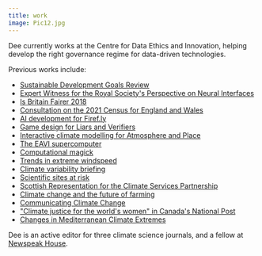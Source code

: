 ```yaml
---
title: work
image: Pic12.jpg
---
```

<p>Dee currently works at the Centre for Data Ethics and Innovation, helping develop the right governance regime for data-driven technologies. </p>

<p>Previous works include:</p>

<ul>
  <li><a href="https://www.equalityhumanrights.com/en/publication-download/briefing-sustainable-development-goals">Sustainable Development Goals Review</a></li>
  <li><a href="https://royalsociety.org/-/media/policy/projects/ihuman/public-engagement-full-report.pdf?la=en-GB&hash=5B6417E1881961853318F4CD570CA07A">Expert Witness for the Royal Society's Perspective on Neural Interfaces</a></li>
<li><a href="https://www.equalityhumanrights.com/en/publication-download/britain-fairer-2018">Is Britain Fairer 2018</a></li>
<li> <a href="https://census.gov.uk/">Consultation on the 2021 Census for England and Wales</a> </li>
<li><a href="https://firef.ly">AI development for Firef.ly</a></li>
<li><a href="https://blog.sourcefabric.org/en/news/blog/2867/Liars-and-Verifiers-a-role-playing-card-game.htm">Game design for Liars and Verifiers</a></li>
<li> <a href="http://synthesiscenter.net/projects/atmosphere-and-place/">Interactive climate modelling for Atmosphere and Place</a></li>
<li> <a href="http://eavi.goldsmithsdigital.com/">The EAVI supercomputer </a></li>
<li><a href="http://computationalmagick.com">Computational magick</a></li>  
<li><a href="https://www.climatexchange.org.uk/research/projects/current-and-future-windstorms-in-scotland/">Trends in extreme windspeed</a></li>
<li><a href="https://www.climatexchange.org.uk/research/projects/future-climate-variability-and-unpredictability-in-scotland/">Climate variability briefing</a></li>
<li><a href="https://www.climatexchange.org.uk/media/1542/notified_features_-_phase_4_report_-_final_-_may_2016.pdf">Scientific sites at risk</a></li>
<li><a href="http://www.climate-services.org">Scottish Representation for the Climate Services Partnership</a></li>
<li><a href="https://link.springer.com/article/10.1007/s10584-014-1296-8">Climate change and the future of farming</a></li>
<li><a href="http://www.mcgill.ca/geography/courses">Communicating Climate Change</a></li>
<li><a href="https://www.nationslpost.com">"Climate justice for the world's women" in Canada's National Post</a></li>
<li><a href="https://crudata.uea.ac.uk/cru/pubs/thesis/2006-harding/">Changes in Mediterranean Climate Extremes</a></li>
</ul>

<p>Dee is an active editor for three climate science journals, and a fellow at <a href="https://nwspk.com">Newspeak House</a>. </p>
